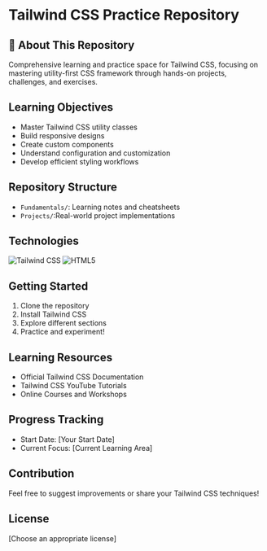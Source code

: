 # Tailwind CSS Practice Repository

## 🎨 About This Repository
Comprehensive learning and practice space for Tailwind CSS, focusing on mastering utility-first CSS framework through hands-on projects, challenges, and exercises.

## Learning Objectives
- Master Tailwind CSS utility classes
- Build responsive designs
- Create custom components
- Understand configuration and customization
- Develop efficient styling workflows

## Repository Structure
- `Fundamentals/`: Learning notes and cheatsheets
- `Projects/`:Real-world project implementations

## Technologies
![Tailwind CSS](https://img.shields.io/badge/Tailwind_CSS-38B2AC?style=for-the-badge&logo=tailwind-css&logoColor=white)
![HTML5](https://img.shields.io/badge/HTML5-E34F26?style=for-the-badge&logo=html5&logoColor=white)

## Getting Started
1. Clone the repository
2. Install Tailwind CSS
3. Explore different sections
4. Practice and experiment!

## Learning Resources
- Official Tailwind CSS Documentation
- Tailwind CSS YouTube Tutorials
- Online Courses and Workshops

## Progress Tracking
- Start Date: [Your Start Date]
- Current Focus: [Current Learning Area]

## Contribution
Feel free to suggest improvements or share your Tailwind CSS techniques!

## License
[Choose an appropriate license]
